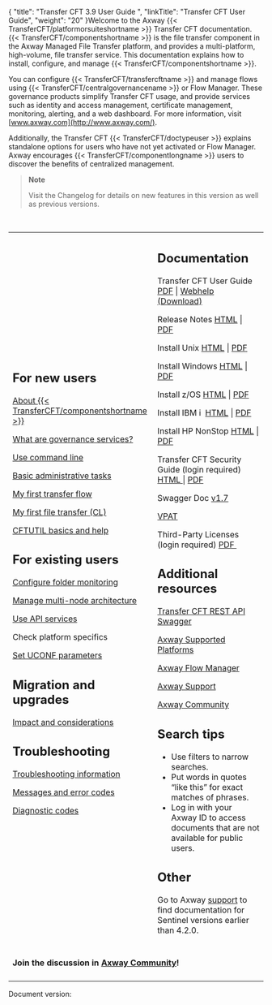 {
    "title": "Transfer CFT 3.9 User Guide ",
    "linkTitle": "Transfer CFT User Guide",
    "weight": "20"
}Welcome to the Axway {{< TransferCFT/platformorsuiteshortname  >}}  Transfer CFT documentation. {{< TransferCFT/componentshortname  >}} is the file transfer component in the Axway   Managed File Transfer platform, and provides  a multi-platform, high-volume, file  transfer service. This documentation explains how to install, configure, and manage {{< TransferCFT/componentshortname  >}}.

You can configure {{< TransferCFT/transfercftname  >}} and manage flows using {{< TransferCFT/centralgovernancename  >}} or Flow Manager. These governance products simplify Transfer CFT usage, and provide services such as identity and access management, certificate management,  monitoring, alerting, and a web dashboard. For more information, visit [www.axway.com](http://www.axway.com/).

Additionally, the Transfer CFT {{< TransferCFT/doctypeuser  >}} explains standalone options for users who have not yet activated or Flow Manager. Axway encourages {{< TransferCFT/componentlongname  >}} users to discover the benefits of centralized management.

> **Note**
>
> Visit the Changelog for details on new features in this version as well as previous versions.

 

<table>
   <tbody>
      <tr>
         <td><h2 id="for-new-users">For new users</h2>
<p><a href="overview_intro/about_transfer_cft">About {{< TransferCFT/componentshortname  >}}</a></p>
<p><a href="overview_intro/c_cg_concepts" >What are governance services?</a></p>
<p><a href="c_intro_userinterfaces/about_cftutil">Use  command line</a></p>
<p><a href="admin_intro/start_stop_cft">Basic administrative tasks</a></p>
<p><a href="gettingstarted_intro/my_first_transfer_flow_using_cg" >My first transfer flow</a></p>
<p><a href="gettingstarted_intro/my_first_file_transfer" >My first file transfer (CL)</a></p>
<p><a href="gettingstarted_intro/my_first_transfer_flow_using_cg">CFTUTIL basics and help</a></p>
<h2 id="for-existing-users">For existing users</h2>
<p><a href="app_integration_intro/intro_folder_monitor/configure_folder_monitoring">Configure folder monitoring</a></p>
<p><a href="about_multinode">Manage multi-node architecture</a></p>
<p><a href="cft_intro_install/about_this_document_zos/using_apis">Use API services</a></p>
<p>Check platform specifics</p>
<p><a href="admin_intro/uconf/uconf_directory">Set UCONF parameters</a></p>
<h2 id="migration-and-upgrades">Migration and upgrades</h2>
<p><a href="cft_intro_install/mig_impact_considerations">Impact and considerations</a></p>
<h2 id="troubleshooting">Troubleshooting</h2>
<p><a href="troubleshoot_intro">Troubleshooting information</a></p>
<p><a href="troubleshoot_intro/messages_and_error_codes_start_here">Messages and error codes</a></p>
<p><a href="troubleshoot_intro/messages_and_error_codes_start_here/diagi_diagnostic_codes">Diagnostic codes</a></p>         </td>
         <td><h2 id="documentation">Documentation</h2>
<p>Transfer CFT User Guide <a href="https://docs.axway.com/bundle/TransferCFT_38_UsersGuide_allOS_en_PDF/resource/Transfer_CFT_UsersGuide_allOS_en.pdf">PDF</a> | <a href="">Webhelp (Download)</a></p>
<p>Release Notes <a href="https://docs.axway.com/bundle/TransferCFT_38_ReleaseNotes_allOS_en_HTML5/page/Content/release_notes/Transfer_CFT_ReleaseNotes_allOS_en.htm">HTML</a> | <a href="https://docs.axway.com/bundle/TransferCFT_38_ReleaseNotes_allOS_en_PDF/resource/Transfer_CFT_ReleaseNotes_allOS_en.pdf">PDF</a></p>
<p>Install Unix <a href="https://docs.axway.com/bundle/TransferCFT_38_UsersGuide_allOS_en_HTML5/page/Content/UNIX/unix_install_start_here.htm">HTML</a> | <a href="https://docs.axway.com/bundle/TransferCFT_38_InstallationGuide_unix_en_PDF/resource/TransferCFT_InstallationGuide_unix_en.pdf">PDF</a></p>
<p>Install Windows <a href="https://docs.axway.com/bundle/TransferCFT_38_UsersGuide_allOS_en_HTML5/page/Content/Windows/Windows/windows_install_start_here.htm">HTML</a> | <a href="https://docs.axway.com/bundle/TransferCFT_38_InstallationGuide_windows_en_PDF/resource/TransferCFT_InstallationGuide_windows_en.pdf">PDF</a></p>
<p>Install z/OS <a href="https://docs.axway.com/bundle/TransferCFT_38_UsersGuide_allOS_en_HTML5/page/Content/cft_installation/about_this_document_zos.htm">HTML</a> | <a href="https://docs.axway.com/bundle/TransferCFT_38_InstallationGuide_mvs_en_PDF/resource/TransferCFT_InstallationGuide_mvs_en.pdf">PDF</a></p>
<p>Install IBM i  <a href="https://docs.axway.com/bundle/TransferCFT_38_UsersGuide_allOS_en_HTML5/page/Content/cft_installation/about_this_document_ibmi.htm">HTML</a> | <a href="https://docs.axway.com/bundle/TransferCFT_38_InstallationGuide_os400_en_PDF/resource/TransferCFT_InstallationGuide_os400_en.pdf">PDF</a></p>
<p>Install HP NonStop <a href="https://docs.axway.com/bundle/TransferCFT_38_UsersGuide_allOS_en_HTML5/page/Content/HP_NS/preface.htm">HTML</a> | <a href="https://docs.axway.com/bundle/TransferCFT_38_InstallationGuide_hp_nonstop_en_PDF/resource/TransferCFT_InstallationGuide_hp_nonstop_en.pdf">PDF</a></p>
<p>Transfer CFT Security Guide (login required) <a href="https://docs.axway.com/bundle/TransferCFT_38_SecurityGuide_allOS_en_HTML5/page/Content/AxwayStartsecurity.htm">HTML </a>| <a href="https://docs.axway.com/bundle/TransferCFT_38_SecurityGuide_allOS_en_PDF/resource/Transfer_CFT_SecurityGuide_allOS_en.pdf">PDF</a></p>
<p>Swagger Doc <a href="http://apidocs.axway.com/swagger-ui/index.html?productname=transfercft&amp;productversion=3.8&amp;filename=transfercft-swagger-api.json">v1.7</a></p>
<p><a href="https://docs.axway.com/bundle/AccessibilityVPATS_allOS_en_HTML5/page/Content/accessibility.htm">VPAT</a></p>
<p>Third-Party Licenses (login required) <a href="https://support.axway.com/en/documents/document-details/id/1448127">PDF </a></p>
<h2 id="additional-resources">Additional resources</h2>
<p><a href="https://apidocs.axway.com/swagger-ui/index.html?productname=transfercft&amp;productversion=3.8&amp;filename=transfercft-swagger-api.json" >Transfer CFT REST API Swagger</a></p>
<p><a href="https://docs.axway.com/bundle/Axway_Products_SupportedPlatforms_allOS_en/resource/Axway_Products_SupportedPlatforms_allOS_en.pdf" >Axway Supported Platforms</a></p>
<p><a href="https://apidocs.axway.com/swagger-ui/index.html?productname=transfercft&amp;productversion=3.8&amp;filename=transfercft-swagger-api.json" >Axway Flow Manager</a></p>
<p><a href="https://support.axway.com/" >Axway Support</a></p>
<p><a href="https://community.axway.com/s/" >Axway Community</a></p>
<h2 id="search-tips">Search tips</h2>
<ul>
<li>Use filters to narrow searches.</li>
<li>Put words in quotes “like this” for exact matches of phrases.</li>
<li>Log in with your Axway ID to access documents that are not available for public users.</li>
</ul>
<h2 id="other">Other</h2>
<p>Go to Axway <a href="https://support.axway.com/">support</a> to find documentation for Sentinel versions earlier than 4.2.0.</p>         </td>
      </tr>
      <tr>
         <td colspan="2" data-mc-conditions="axway_conditions.NotPublish"><h4 id="join-the-discussion-in-axway-community">Join the discussion in <a href="https://community.axway.com">Axway Community</a>!  </h4>         </td>
      </tr>
   </tbody>
</table>

Document version:
